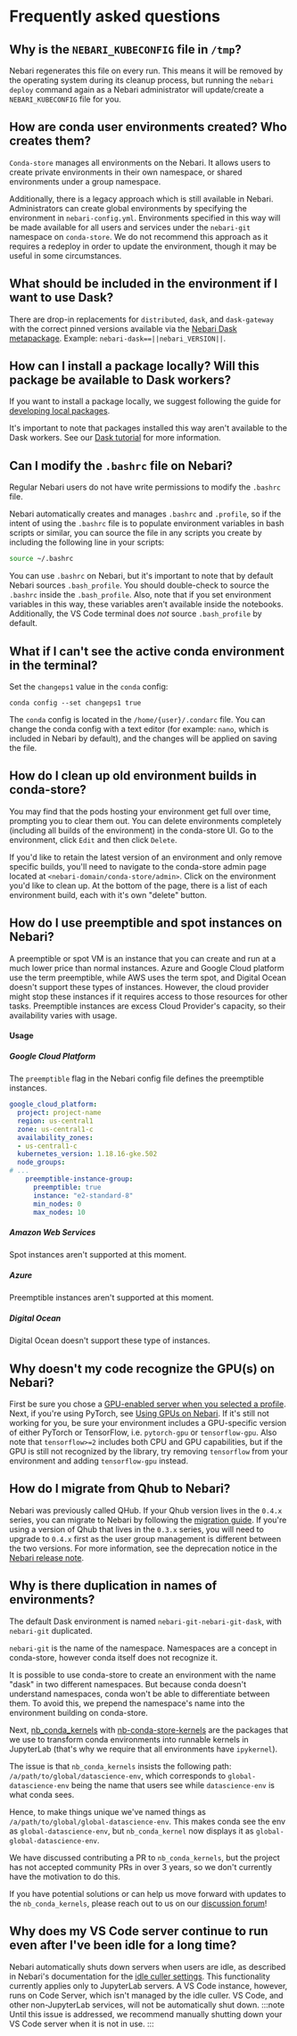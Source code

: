 # Frequently asked questions

## Why is the `NEBARI_KUBECONFIG` file in `/tmp`?

Nebari regenerates this file on every run. This means it will be removed by the operating system during its cleanup process,
but running the `nebari deploy` command again as a Nebari administrator will update/create a `NEBARI_KUBECONFIG` file for you.

## How are conda user environments created? Who creates them?

`Conda-store` manages all environments on the Nebari. It allows users to create private environments in their own namespace, or shared environments under a group namespace.

Additionally, there is a legacy approach which is still available in Nebari. Administrators can create global environments by specifying the environment in `nebari-config.yml`. Environments specified in this way will be made available for all users and services under the `nebari-git` namespace on `conda-store`. We do not recommend this approach as it requires a redeploy in order to update the environment, though it may be useful in some circumstances.

## What should be included in the environment if I want to use Dask?

There are drop-in replacements for `distributed`, `dask`, and `dask-gateway` with the correct pinned versions available via the [Nebari Dask metapackage](https://github.com/conda-forge/nebari-dask-feedstock). Example: `nebari-dask==||nebari_VERSION||`.

## How can I install a package locally? Will this package be available to Dask workers?

If you want to install a package locally, we suggest following the guide for [developing local packages][developing-packages].

It's important to note that packages installed this way aren't available to the Dask workers. See our [Dask tutorial][dask-tutorial] for more information.

## Can I modify the `.bashrc` file on Nebari?

Regular Nebari users do not have write permissions to modify the `.bashrc` file.

Nebari automatically creates and manages `.bashrc` and `.profile`, so if the intent of using the `.bashrc` file is to populate environment variables in bash scripts or similar, you can source the file in any scripts you create by including the following line in your scripts:

```bash
source ~/.bashrc
```

You can use `.bashrc` on Nebari, but it's important to note that by default Nebari sources `.bash_profile`. You should double-check to source the `.bashrc` inside the `.bash_profile`. Also, note that if you set environment variables in this way, these variables aren't available inside the notebooks. Additionally, the VS Code terminal does _not_ source `.bash_profile` by default.

## What if I can't see the active conda environment in the terminal?

Set the `changeps1` value in the `conda` config:

```shell
conda config --set changeps1 true
```

The `conda` config is located in the `/home/{user}/.condarc` file. You can change the conda config with a text editor (for example: `nano`, which is included in Nebari by default), and the changes will be applied on saving the file.

## How do I clean up old environment builds in conda-store?

You may find that the pods hosting your environment get full over time, prompting you to clear them out. You can delete environments completely (including all builds of the environment) in the conda-store UI. Go to the environment, click `Edit` and then click `Delete`.

If you'd like to retain the latest version of an environment and only remove specific builds, you'll need to navigate to the conda-store admin page located at `<nebari-domain/conda-store/admin>`. Click on the environment you'd like to clean up. At the bottom of the page, there is a list of each environment build, each with it's own "delete" button.

## How do I use preemptible and spot instances on Nebari?

A preemptible or spot VM is an instance that you can create and run at a much lower price than normal instances. Azure
and Google Cloud platform use the term preemptible, while AWS uses the term spot, and Digital Ocean doesn't support
these types of instances. However, the cloud provider might stop these instances if it requires access to those
resources for other tasks. Preemptible instances are excess Cloud Provider's capacity, so their availability varies with
usage.

#### Usage

##### Google Cloud Platform

The `preemptible` flag in the Nebari config file defines the preemptible instances.

```yaml
google_cloud_platform:
  project: project-name
  region: us-central1
  zone: us-central1-c
  availability_zones:
  - us-central1-c
  kubernetes_version: 1.18.16-gke.502
  node_groups:
# ...
    preemptible-instance-group:
      preemptible: true
      instance: "e2-standard-8"
      min_nodes: 0
      max_nodes: 10
```

##### Amazon Web Services

Spot instances aren't supported at this moment.

##### Azure

Preemptible instances aren't supported at this moment.

##### Digital Ocean

Digital Ocean doesn't support these type of instances.

## Why doesn't my code recognize the GPU(s) on Nebari?

First be sure you chose a [GPU-enabled server when you selected a profile][selecting a profile]. Next, if you're using PyTorch, see [Using GPUs on Nebari][using gpus]. If it's still not working for you, be sure your environment includes a GPU-specific version of either PyTorch or TensorFlow, i.e. `pytorch-gpu` or `tensorflow-gpu`. Also note that `tensorflow>=2` includes both CPU and GPU capabilities, but if the GPU is still not recognized by the library, try removing `tensorflow` from your environment and adding `tensorflow-gpu` instead.

## How do I migrate from Qhub to Nebari?

Nebari was previously called QHub. If your Qhub version lives in the `0.4.x` series, you can migrate to Nebari by following the [migration guide](./how-tos/nebari-upgrade). If you're using a version of Qhub that lives in the `0.3.x` series, you will need to upgrade to `0.4.x` first as the user group management is different between the two versions. For more information, see the deprecation notice in the [Nebari release note](./references/RELEASE).

## Why is there duplication in names of environments?

The default Dask environment is named `nebari-git-nebari-git-dask`, with `nebari-git` duplicated.

`nebari-git` is the name of the namespace.
Namespaces are a concept in conda-store, however conda itself does not recognize it.

It is possible to use conda-store to create an environment with the name "dask" in two different namespaces.
But because conda doesn't understand namespaces, conda won't be able to differentiate between them.
To avoid this, we prepend the namespace's name into the environment building on conda-store.

Next, [nb_conda_kernels](https://github.com/Anaconda-Platform/nb_conda_kernels) with [nb-conda-store-kernels](https://pypi.org/project/nb-conda-store-kernels/) are the packages that we use to transform conda environments into runnable kernels in JupyterLab (that's why we require that all environments have `ipykernel`).

The issue is that `nb_conda_kernels` insists the following path: `/a/path/to/global/datascience-env`, which corresponds to `global-datascience-env` being the name that users see while `datascience-env` is what conda sees.

Hence, to make things unique we've named things as `/a/path/to/global/global-datascience-env`. This makes conda see the env as `global-datascience-env`, but `nb_conda_kernel` now displays it as `global-global-datascience-env`.

We have discussed contributing a PR to `nb_conda_kernels`, but the project has not accepted community PRs in over 3 years, so we don't currently have the motivation to do this.

If you have potential solutions or can help us move forward with updates to the `nb_conda_kernels`, please reach out to us on our [discussion forum](https://github.com/orgs/nebari-dev/discussions)!

## Why does my VS Code server continue to run even after I've been idle for a long time?

Nebari automatically shuts down servers when users are idle, as described in Nebari's documentation for the [idle culler settings][idle-culler-settings]. This functionality currently applies only to JupyterLab servers. A VS Code instance, however, runs on Code Server, which isn't managed by the idle culler. VS Code, and other non-JupyterLab services, will not be automatically shut down.
:::note
Until this issue is addressed, we recommend manually shutting down your VS Code server when it is not in use.
:::

<!-- Internal links -->

[dask-tutorial]: tutorials/using_dask.md
[idle-culler-settings]: https://www.nebari.dev/docs/how-tos/idle-culling
[selecting a profile]: tutorials/login-keycloak#4-select-a-profile
[using gpus]: how-tos/use-gpus
[developing-packages]: how-tos/develop-local-packages
